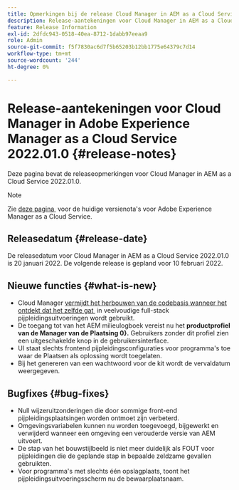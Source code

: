 ```yaml
---
title: Opmerkingen bij de release Cloud Manager in AEM as a Cloud Service 2022.01.0
description: Release-aantekeningen voor Cloud Manager in AEM as a Cloud Service release 2022.01.0.
feature: Release Information
exl-id: 2dfdc943-0518-40ea-8712-1dabb97eeaa9
role: Admin
source-git-commit: f5f7830ac6d7f5b65203b12bb1775e64379c7d14
workflow-type: tm+mt
source-wordcount: '244'
ht-degree: 0%

---
```


# Release-aantekeningen voor Cloud Manager in Adobe Experience Manager as a Cloud Service 2022.01.0 {#release-notes}

Deze pagina bevat de releaseopmerkingen voor Cloud Manager in AEM as a Cloud Service 2022.01.0.

>[!NOTE]
>
>Zie [&#x200B; deze pagina &#x200B;](/help/release-notes/release-notes-cloud/release-notes-current.md) voor de huidige versienota&#39;s voor Adobe Experience Manager as a Cloud Service.

## Releasedatum {#release-date}

De releasedatum voor Cloud Manager in AEM as a Cloud Service 2022.01.0 is 20 januari 2022. De volgende release is gepland voor 10 februari 2022.

## Nieuwe functies {#what-is-new}

* Cloud Manager [&#x200B; vermijdt het herbouwen van de codebasis wanneer het ontdekt dat het zelfde gat &#x200B;](/help/implementing/cloud-manager/getting-access-to-aem-in-cloud/setting-up-project.md#build-artifact-reuse) in veelvoudige full-stack pijpleidingsuitvoeringen wordt gebruikt.
* De toegang tot van het AEM milieulogboek vereist nu het **productprofiel van de Manager van de Plaatsing 0&rbrace;.** Gebruikers zonder dit profiel zien een uitgeschakelde knop in de gebruikersinterface.
* UI staat slechts frontend pijpleidingsconfiguraties voor programma&#39;s toe waar de Plaatsen als oplossing wordt toegelaten.
* Bij het genereren van een wachtwoord voor de kit wordt de vervaldatum weergegeven.

## Bugfixes {#bug-fixes}

* Null wijzeruitzonderingen die door sommige front-end pijpleidingsplaatsingen worden ontmoet zijn verbeterd.
* Omgevingsvariabelen kunnen nu worden toegevoegd, bijgewerkt en verwijderd wanneer een omgeving een verouderde versie van AEM uitvoert.
* De stap van het bouwstijlbeeld is niet meer duidelijk als FOUT voor pijpleidingen die de geplande stap in bepaalde zeldzame gevallen gebruikten.
* Voor programma&#39;s met slechts één opslagplaats, toont het pijpleidingsuitvoeringsscherm nu de bewaarplaatsnaam.
